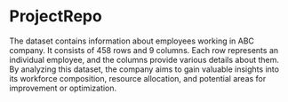 # ProjectRepo
The dataset contains information about employees working in ABC company. It consists of 458 rows and 9 columns. Each row represents an individual employee, and the columns provide various details about them. By analyzing this dataset, the company aims to gain valuable insights into its workforce composition, resource allocation, and potential areas for improvement or optimization.
